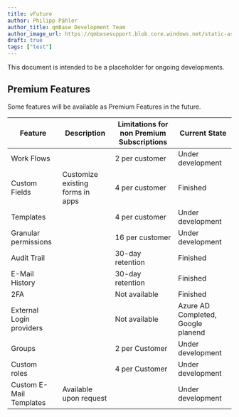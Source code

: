 ```yaml
---
title: vFuture
author: Philipp Pähler
author_title: qmBase Development Team
author_image_url: https://qmbasesupport.blob.core.windows.net/static-assets/img/persons/paehler_round.png
draft: true
tags: ["test"]
---
```


This document is intended to be a placeholder for ongoing developments.

## Premium Features

Some features will be available as Premium Features in the future.

| Feature                  | Description                      | Limitations for non Premium Subscriptions | Current State                      |
| ------------------------ | -------------------------------- | ----------------------------------------- | ---------------------------------- |
| Work Flows               |                                  | 2 per customer                            | Under development                  |
| Custom Fields            | Customize existing forms in apps | 4 per customer                            | Finished                           |
| Templates                |                                  | 4 per customer                            | Under development                  |
| Granular permissions     |                                  | 16 per customer                           | Under development                  |
| Audit Trail              |                                  | 30-day retention                          | Finished                           |
| E-Mail History           |                                  | 30-day retention                          | Finished                           |
| 2FA                      |                                  | Not available                             | Finished                           |
| External Login providers |                                  | Not available                             | Azure AD Completed, Google planend |
| Groups                   |                                  | 2 per Customer                            | Under development                  |
| Custom roles             |                                  | 4 per Customer                            | Under development                  |
| Custom E-Mail Templates  | Available upon request           |                                           | Under development                  |
